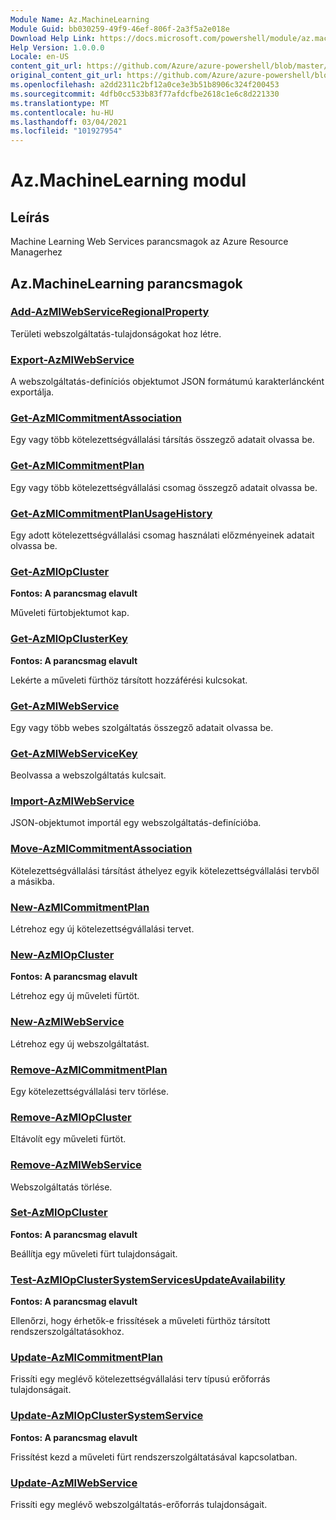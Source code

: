 ```yaml
---
Module Name: Az.MachineLearning
Module Guid: bb030259-49f9-46ef-806f-2a3f5a2e018e
Download Help Link: https://docs.microsoft.com/powershell/module/az.machinelearning
Help Version: 1.0.0.0
Locale: en-US
content_git_url: https://github.com/Azure/azure-powershell/blob/master/src/MachineLearning/MachineLearning/help/Az.MachineLearning.md
original_content_git_url: https://github.com/Azure/azure-powershell/blob/master/src/MachineLearning/MachineLearning/help/Az.MachineLearning.md
ms.openlocfilehash: a2dd2311c2bf12a0ce3e3b51b8906c324f200453
ms.sourcegitcommit: 4dfb0cc533b83f77afdcfbe2618c1e6c8d221330
ms.translationtype: MT
ms.contentlocale: hu-HU
ms.lasthandoff: 03/04/2021
ms.locfileid: "101927954"
---
```

# Az.MachineLearning modul
## Leírás
Machine Learning Web Services parancsmagok az Azure Resource Managerhez

## Az.MachineLearning parancsmagok
### [Add-AzMlWebServiceRegionalProperty](Add-AzMlWebServiceRegionalProperty.md)
Területi webszolgáltatás-tulajdonságokat hoz létre.

### [Export-AzMlWebService](Export-AzMlWebService.md)
A webszolgáltatás-definíciós objektumot JSON formátumú karakterláncként exportálja.

### [Get-AzMlCommitmentAssociation](Get-AzMlCommitmentAssociation.md)
Egy vagy több kötelezettségvállalási társítás összegző adatait olvassa be.

### [Get-AzMlCommitmentPlan](Get-AzMlCommitmentPlan.md)
Egy vagy több kötelezettségvállalási csomag összegző adatait olvassa be.

### [Get-AzMlCommitmentPlanUsageHistory](Get-AzMlCommitmentPlanUsageHistory.md)
Egy adott kötelezettségvállalási csomag használati előzményeinek adatait olvassa be.

### [Get-AzMlOpCluster](Get-AzMlOpCluster.md)
**Fontos: A parancsmag elavult**

Műveleti fürtobjektumot kap.

### [Get-AzMlOpClusterKey](Get-AzMlOpClusterKey.md)
**Fontos: A parancsmag elavult**

Lekérte a műveleti fürthöz társított hozzáférési kulcsokat.

### [Get-AzMlWebService](Get-AzMlWebService.md)
Egy vagy több webes szolgáltatás összegző adatait olvassa be.

### [Get-AzMlWebServiceKey](Get-AzMlWebServiceKey.md)
Beolvassa a webszolgáltatás kulcsait.

### [Import-AzMlWebService](Import-AzMlWebService.md)
JSON-objektumot importál egy webszolgáltatás-definícióba.

### [Move-AzMlCommitmentAssociation](Move-AzMlCommitmentAssociation.md)
Kötelezettségvállalási társítást áthelyez egyik kötelezettségvállalási tervből a másikba.

### [New-AzMlCommitmentPlan](New-AzMlCommitmentPlan.md)
Létrehoz egy új kötelezettségvállalási tervet.

### [New-AzMlOpCluster](New-AzMlOpCluster.md)
**Fontos: A parancsmag elavult**

Létrehoz egy új műveleti fürtöt.

### [New-AzMlWebService](New-AzMlWebService.md)
Létrehoz egy új webszolgáltatást.

### [Remove-AzMlCommitmentPlan](Remove-AzMlCommitmentPlan.md)
Egy kötelezettségvállalási terv törlése.

### [Remove-AzMlOpCluster](Remove-AzMlOpCluster.md)
Eltávolít egy műveleti fürtöt.

### [Remove-AzMlWebService](Remove-AzMlWebService.md)
Webszolgáltatás törlése.

### [Set-AzMlOpCluster](Set-AzMlOpCluster.md)
**Fontos: A parancsmag elavult**

Beállítja egy műveleti fürt tulajdonságait.

### [Test-AzMlOpClusterSystemServicesUpdateAvailability](Test-AzMlOpClusterSystemServicesUpdateAvailability.md)
**Fontos: A parancsmag elavult**

Ellenőrzi, hogy érhetők-e frissítések a műveleti fürthöz társított rendszerszolgáltatásokhoz.

### [Update-AzMlCommitmentPlan](Update-AzMlCommitmentPlan.md)
Frissíti egy meglévő kötelezettségvállalási terv típusú erőforrás tulajdonságait.

### [Update-AzMlOpClusterSystemService](Update-AzMlOpClusterSystemService.md)
**Fontos: A parancsmag elavult**

Frissítést kezd a műveleti fürt rendszerszolgáltatásával kapcsolatban.

### [Update-AzMlWebService](Update-AzMlWebService.md)
Frissíti egy meglévő webszolgáltatás-erőforrás tulajdonságait.

